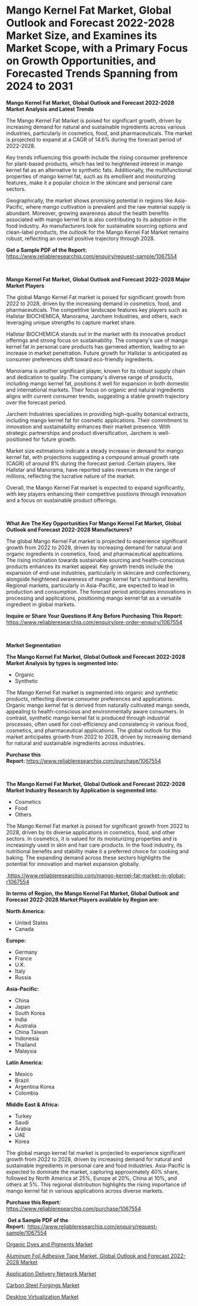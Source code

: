 <p><h1>Mango Kernel Fat Market, Global Outlook and Forecast 2022-2028 Market Size, and Examines its Market Scope, with a Primary Focus on Growth Opportunities, and Forecasted Trends Spanning from 2024 to 2031</h1></p><p><strong>Mango Kernel Fat Market, Global Outlook and Forecast 2022-2028 Market Analysis and Latest Trends</strong></p>
<p><p>The Mango Kernel Fat Market is poised for significant growth, driven by increasing demand for natural and sustainable ingredients across various industries, particularly in cosmetics, food, and pharmaceuticals. The market is projected to expand at a CAGR of 14.6% during the forecast period of 2022-2028. </p><p>Key trends influencing this growth include the rising consumer preference for plant-based products, which has led to heightened interest in mango kernel fat as an alternative to synthetic fats. Additionally, the multifunctional properties of mango kernel fat, such as its emollient and moisturizing features, make it a popular choice in the skincare and personal care sectors. </p><p>Geographically, the market shows promising potential in regions like Asia-Pacific, where mango cultivation is prevalent and the raw material supply is abundant. Moreover, growing awareness about the health benefits associated with mango kernel fat is also contributing to its adoption in the food industry. As manufacturers look for sustainable sourcing options and clean-label products, the outlook for the Mango Kernel Fat Market remains robust, reflecting an overall positive trajectory through 2028.</p></p>
<p><strong>Get a Sample PDF of the Report:&nbsp;</strong> <a href="https://www.reliableresearchiq.com/enquiry/request-sample/1067554">https://www.reliableresearchiq.com/enquiry/request-sample/1067554</a></p>
<p>&nbsp;</p>
<p><strong>Mango Kernel Fat Market, Global Outlook and Forecast 2022-2028 Major Market Players</strong></p>
<p><p>The global Mango Kernel Fat market is poised for significant growth from 2022 to 2028, driven by the increasing demand in cosmetics, food, and pharmaceuticals. The competitive landscape features key players such as Hallstar BIOCHEMICA, Manorama, Jarchem Industries, and others, each leveraging unique strengths to capture market share.</p><p>Hallstar BIOCHEMICA stands out in the market with its innovative product offerings and strong focus on sustainability. The company's use of mango kernel fat in personal care products has garnered attention, leading to an increase in market penetration. Future growth for Hallstar is anticipated as consumer preferences shift toward eco-friendly ingredients.</p><p>Manorama is another significant player, known for its robust supply chain and dedication to quality. The company's diverse range of products, including mango kernel fat, positions it well for expansion in both domestic and international markets. Their focus on organic and natural ingredients aligns with current consumer trends, suggesting a stable growth trajectory over the forecast period.</p><p>Jarchem Industries specializes in providing high-quality botanical extracts, including mango kernel fat for cosmetic applications. Their commitment to innovation and sustainability enhances their market presence. With strategic partnerships and product diversification, Jarchem is well-positioned for future growth.</p><p>Market size estimations indicate a steady increase in demand for mango kernel fat, with projections suggesting a compound annual growth rate (CAGR) of around 8% during the forecast period. Certain players, like Hallstar and Manorama, have reported sales revenues in the range of millions, reflecting the lucrative nature of the market.</p><p>Overall, the Mango Kernel Fat market is expected to expand significantly, with key players enhancing their competitive positions through innovation and a focus on sustainable product offerings.</p></p>
<p>&nbsp;</p>
<p><strong>What Are The Key Opportunities For Mango Kernel Fat Market, Global Outlook and Forecast 2022-2028 Manufacturers?</strong></p>
<p><p>The global Mango Kernel Fat market is projected to experience significant growth from 2022 to 2028, driven by increasing demand for natural and organic ingredients in cosmetics, food, and pharmaceutical applications. The rising inclination towards sustainable sourcing and health-conscious products enhances its market appeal. Key growth trends include the expansion of end-use industries, particularly in skincare and confectionery, alongside heightened awareness of mango kernel fat's nutritional benefits. Regional markets, particularly in Asia-Pacific, are expected to lead in production and consumption. The forecast period anticipates innovations in processing and applications, positioning mango kernel fat as a versatile ingredient in global markets.</p></p>
<p><strong>Inquire or Share Your Questions If Any Before Purchasing This Report:</strong> <a href="https://www.reliableresearchiq.com/enquiry/pre-order-enquiry/1067554">https://www.reliableresearchiq.com/enquiry/pre-order-enquiry/1067554</a></p>
<p>&nbsp;</p>
<p><strong>Market Segmentation</strong></p>
<p><strong>The Mango Kernel Fat Market, Global Outlook and Forecast 2022-2028 Market Analysis by types is segmented into:</strong></p>
<p><ul><li>Organic</li><li>Synthetic</li></ul></p>
<p><p>The Mango Kernel Fat market is segmented into organic and synthetic products, reflecting diverse consumer preferences and applications. Organic mango kernel fat is derived from naturally cultivated mango seeds, appealing to health-conscious and environmentally aware consumers. In contrast, synthetic mango kernel fat is produced through industrial processes, often used for cost-efficiency and consistency in various food, cosmetics, and pharmaceutical applications. The global outlook for this market anticipates growth from 2022 to 2028, driven by increasing demand for natural and sustainable ingredients across industries.</p></p>
<p><strong>Purchase this Report:&nbsp;</strong><a href="https://www.reliableresearchiq.com/purchase/1067554">https://www.reliableresearchiq.com/purchase/1067554</a></p>
<p>&nbsp;</p>
<p><strong>The Mango Kernel Fat Market, Global Outlook and Forecast 2022-2028 Market Industry Research by Application is segmented into:</strong></p>
<p><ul><li>Cosmetics</li><li>Food</li><li>Others</li></ul></p>
<p><p>The Mango Kernel Fat market is poised for significant growth from 2022 to 2028, driven by its diverse applications in cosmetics, food, and other sectors. In cosmetics, it is valued for its moisturizing properties and is increasingly used in skin and hair care products. In the food industry, its nutritional benefits and stability make it a preferred choice for cooking and baking. The expanding demand across these sectors highlights the potential for innovation and market expansion globally.</p></p>
<p><a href="https://www.reliableresearchiq.com/mango-kernel-fat-market-in-global-r1067554">&nbsp;https://www.reliableresearchiq.com/mango-kernel-fat-market-in-global-r1067554</a></p>
<p><strong>In terms of Region, the Mango Kernel Fat Market, Global Outlook and Forecast 2022-2028 Market Players available by Region are:</strong></p>
<p>
    <p> <strong> North America: </strong>
        <ul>
            <li>United States</li>
            <li>Canada</li>
        </ul>
        </p> 
    <p> <strong> Europe: </strong>
        <ul>
            <li>Germany</li>
            <li>France</li>
            <li>U.K.</li>
            <li>Italy</li>
            <li>Russia</li>
        </ul>
        </p> 
    <p> <strong> Asia-Pacific: </strong>
        <ul>
            <li>China</li>
            <li>Japan</li>
            <li>South Korea</li>
            <li>India</li>
            <li>Australia</li>
            <li>China Taiwan</li>
            <li>Indonesia</li>
            <li>Thailand</li>
            <li>Malaysia</li>
        </ul>
        </p> 
    <p> <strong> Latin America: </strong>
        <ul>
            <li>Mexico</li>
            <li>Brazil</li>
            <li>Argentina Korea</li>
            <li>Colombia</li>
        </ul>
        </p> 
    <p> <strong> Middle East & Africa: </strong>
        <ul>
            <li>Turkey</li>
            <li>Saudi</li>
            <li>Arabia</li>
            <li>UAE</li>
            <li>Korea</li>
        </ul>
    </p>
    </p>
<p><p>The global mango kernel fat market is projected to experience significant growth from 2022 to 2028, driven by increasing demand for natural and sustainable ingredients in personal care and food industries. Asia-Pacific is expected to dominate the market, capturing approximately 40% share, followed by North America at 25%, Europe at 20%, China at 10%, and others at 5%. This regional distribution highlights the rising importance of mango kernel fat in various applications across diverse markets.</p></p>
<p><strong>Purchase this Report: </strong><a href="https://www.reliableresearchiq.com/purchase/1067554">https://www.reliableresearchiq.com/purchase/1067554</a></p>
<p>&nbsp;<strong>Get a Sample PDF of the Report:&nbsp;&nbsp;</strong><a href="https://www.reliableresearchiq.com/enquiry/request-sample/1067554">https://www.reliableresearchiq.com/enquiry/request-sample/1067554</a></p>
<p><strong></strong></p>
<p><p><a href="https://issuu.com/reportprime-2/docs/organic-dyes-and-pigments-market-si_f98c7653708999">Organic Dyes and Pigments Market</a></p><p><a href="https://github.com/RogerBennett414/Market-Research-Report-List-1/blob/main/aluminum-foil-adhesive-tape-market-global-outlook-and-forecast-2022-2028-market.md">Aluminum Foil Adhesive Tape Market, Global Outlook and Forecast 2022-2028 Market</a></p><p><a href="https://www.linkedin.com/pulse/future-insights-application-delivery-network-market-trends-j7ale?trackingId=5j5IVqLGRfikkSFK7pJVew%3D%3D">Application Delivery Network Market</a></p><p><a href="https://issuu.com/reportprime-2/docs/carbon-steel-forgings-market-size-2_7a4f4d10483fe4">Carbon Steel Forgings Market</a></p><p><a href="https://www.linkedin.com/pulse/future-desktop-virtualization-market-global-forecast-trends-0eksc?trackingId=DDXO9PyOQkWvS%2FzR5hvp1g%3D%3D">Desktop Virtualization Market</a></p></p>